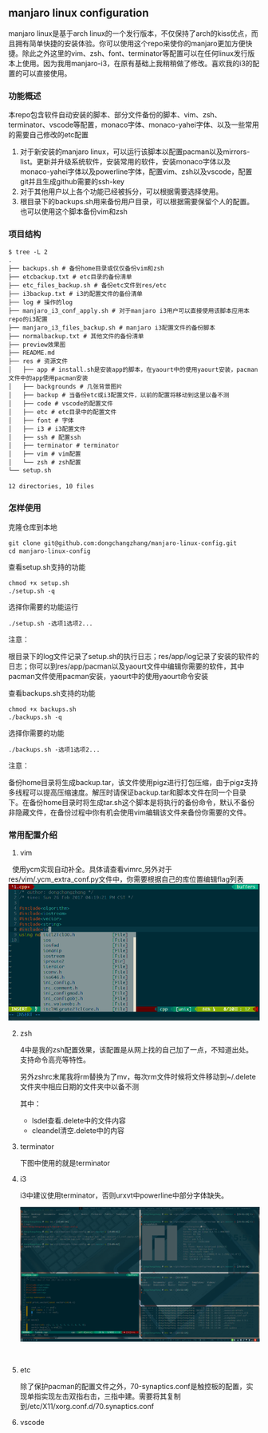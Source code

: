 ## manjaro linux configuration

manjaro linux是基于arch linux的一个发行版本，不仅保持了arch的kiss优点，而且拥有简单快捷的安装体验。你可以使用这个repo来使你的manjaro更加方便快捷。除此之外这里的vim、zsh、font、terminator等配置可以在任何linux发行版本上使用。因为我用manjaro-i3，在原有基础上我稍稍做了修改。喜欢我的i3的配置的可以直接使用。

### 功能概述

本repo包含软件自动安装的脚本、部分文件备份的脚本、vim、zsh、terminator、vscode等配置，monaco字体、monaco-yahei字体、以及一些常用的需要自己修改的etc配置

1. 对于新安装的manjaro linux，可以运行该脚本以配置pacman以及mirrors-list。更新并升级系统软件，安装常用的软件，安装monaco字体以及monaco-yahei字体以及powerline字体，配置vim、zsh以及vscode，配置git并且生成github需要的ssh-key
2. 对于其他用户以上各个功能已经被拆分，可以根据需要选择使用。
3. 根目录下的backups.sh用来备份用户目录，可以根据需要保留个人的配置。也可以使用这个脚本备份vim和zsh

### 项目结构

```
$ tree -L 2 
.
├── backups.sh # 备份home目录或仅仅备份vim和zsh
├── etcbackup.txt # etc目录的备份清单
├── etc_files_backup.sh # 备份etc文件到res/etc
├── i3backup.txt # i3的配置文件的备份清单
├── log # 操作的log
├── manjaro_i3_conf_apply.sh # 对于manjaro i3用户可以直接使用该脚本应用本repo的i3配置
├── manjaro_i3_files_backup.sh # manjaro i3配置文件的备份脚本
├── normalbackup.txt # 其他文件的备份清单
├── preview效果图
├── README.md 
├── res # 资源文件
│   ├── app # install.sh是安装app的脚本，在yaourt中的使用yaourt安装，pacman文件中的app使用pacman安装
│   ├── backgrounds # 几张背景图片
│   ├── backup # 当备份etc或i3配置文件，以前的配置将移动到这里以备不测
│   ├── code # vscode的配置文件
│   ├── etc # etc目录中的配置文件
│   ├── font # 字体
│   ├── i3 # i3配置文件
│   ├── ssh # 配置ssh 
│   ├── terminator # terminator
│   ├── vim # vim配置
│   └── zsh # zsh配置
└── setup.sh

12 directories, 10 files

```



### 怎样使用

克隆仓库到本地

```shell
git clone git@github.com:dongchangzhang/manjaro-linux-config.git
cd manjaro-linux-config
```

查看setup.sh支持的功能

```shell
chmod +x setup.sh
./setup.sh -q
```

选择你需要的功能运行

```
./setup.sh -选项1选项2...
```

注意：

根目录下的log文件记录了setup.sh的执行日志；res/app/log记录了安装的软件的日志；你可以到res/app/pacman以及yaourt文件中编辑你需要的软件，其中pacman文件使用pacman安装，yaourt中的使用yaourt命令安装

查看backups.sh支持的功能

```shell
chmod +x backups.sh
./backups.sh -q
```

选择你需要的功能

```shell
./backups.sh -选项1选项2...
```

注意：

备份home目录将生成backup.tar，该文件使用pigz进行打包压缩，由于pigz支持多线程可以提高压缩速度。解压时请保证backup.tar和脚本文件在同一个目录下。在备份home目录时将生成tar.sh这个脚本是将执行的备份命令，默认不备份非隐藏文件，在备份过程中你有机会使用vim编辑该文件来备份你需要的文件。

### 常用配置介绍

1. vim

   使用ycm实现自动补全。具体请查看vimrc,另外对于res/vim/.ycm_extra_conf.py文件中，你需要根据自己的库位置编辑flag列表
   ![vim](preview/vim.png)

2. zsh

   4中是我的zsh配置效果，该配置是从网上找的自己加了一点，不知道出处。支持命令高亮等特性。

   另外zshrc末尾我将rm替换为了mv，每次rm文件时候将文件移动到~/.delete文件夹中相应日期的文件夹中以备不测

   其中：

   * lsdel查看.delete中的文件内容
   * cleandel清空.delete中的内容

3. terminator

   下图中使用的就是terminator

4. i3

   i3中建议使用terminator，否则urxvt中powerline中部分字体缺失。

   ![背景图片](preview/i3.png)

   ​

5. etc

   除了保护pacman的配置文件之外，70-synaptics.conf是触控板的配置，实现单指实现左击双指右击，三指中建。需要将其复制到/etc/X11/xorg.conf.d/70.synaptics.conf

6. vscode

